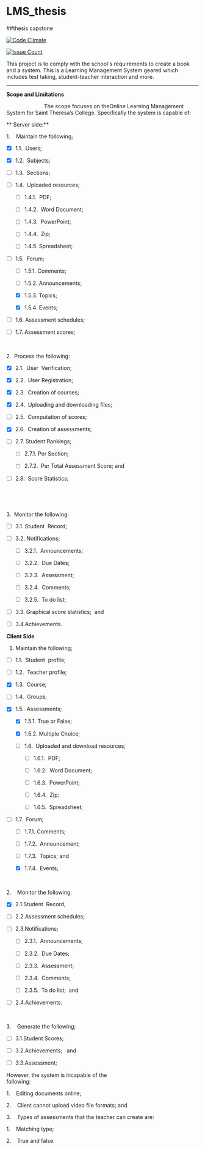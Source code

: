 # LMS_thesis
##thesis capstone

[![Code Climate](https://codeclimate.com/github/nicoleCamoro/LMS_thesis/badges/gpa.svg)](https://codeclimate.com/github/nicoleCamoro/LMS_thesis)

[![Issue Count](https://codeclimate.com/github/nicoleCamoro/LMS_thesis/badges/issue_count.svg)](https://codeclimate.com/github/nicoleCamoro/LMS_thesis)

This project is to comply with the school's requirements to create a book and a system.
This is a Learning Management System geared which includes test taking, student-teacher interaction and more.

_____________

**Scope and Limitations**

                         The scope focuses on theOnline Learning Management System for
Saint Theresa’s College. Specifically the system is capable of:

** Server side:**

1.   
Maintain the following;

 - [x]  1.1.  Users;

  - [x]  1.2.  Subjects;

  - [ ]  1.3.  Sections;

  - [ ] 1.4.  Uploaded resources;

    - [ ] 1.4.1.  PDF;

    - [ ] 1.4.2.  Word Document;

    - [ ] 1.4.3.  PowerPoint;

    - [ ] 1.4.4.  Zip;

    - [ ] 1.4.5. Spreadsheet;

  - [ ] 1.5.  Forum;

    - [ ] 1.5.1. Comments;

    - [ ] 1.5.2. Announcements;

    - [x] 1.5.3. Topics;

    - [x] 1.5.4. Events;

  - [ ] 1.6. Assessment schedules; 

  - [ ] 1.7. Assessment scores;

 

2.  Process the following:

  - [x] 2.1.  User  Verification;

  - [x] 2.2.  User Registration;

  - [x] 2.3.  Creation of courses;

  - [x] 2.4.  Uploading and downloading files;

  - [ ] 2.5.  Computation of scores;

  - [x] 2.6.  Creation of assessments;

  - [ ] 2.7. Student Rankings;

    - [ ] 2.7.1. Per Section;

    - [ ] 2.7.2.  Per Total Assessment Score; and

  - [ ] 2.8.  Score Statistics;

 

 

3.  Monitor the following:

  - [ ] 3.1. Student  Record;

  - [ ] 3.2. Notifications;

    - [ ] 3.2.1.  Announcements;

    - [ ] 3.2.2.  Due Dates;

    - [ ] 3.2.3.  Assessment;

    - [ ] 3.2.4.  Comments;

    - [ ] 3.2.5.  To do list;

  - [ ] 3.3. Graphical score statistics;  and

  - [ ] 3.4.Achievements.

**Client Side**

1. Maintain the following;

  - [ ] 1.1.  Student  profile;

  - [ ] 1.2.  Teacher profile;

  - [x] 1.3.  Course;

  - [ ] 1.4.  Groups;

  - [x] 1.5.  Assessments;

      - [x] 1.5.1. True or False;

      - [x] 1.5.2. Multiple Choice;

    - [ ] 1.6.  Uploaded and download resources;

      - [ ] 1.6.1.  PDF;

      - [ ] 1.6.2.  Word Document;

      - [ ] 1.6.3.  PowerPoint;

      - [ ] 1.6.4.  Zip;

      - [ ] 1.6.5.  Spreadsheet;

  - [ ] 1.7.  Forum;

    - [ ] 1.7.1. Comments;

    - [ ] 1.7.2.  Announcement;

    - [ ] 1.7.3.  Topics; and

    - [x] 1.7.4.  Events;

   

2.   
Monitor the following:

  - [x] 2.1.Student  Record;

  - [ ] 2.2.Assessment  schedules; 

  - [ ] 2.3.Notifications;

    - [ ] 2.3.1.  Announcements;

    - [ ] 2.3.2.  Due Dates;

    - [ ] 2.3.3.  Assessment;

    - [ ] 2.3.4.  Comments;

    - [ ] 2.3.5.  To do list;  and

  - [ ] 2.4.Achievements.

 

3.   
Generate the following;

  - [ ] 3.1.Student Scores;

  - [ ] 3.2.Achievements;   and

  - [ ] 3.3.Assessment;

However,
the system is incapable of the following:                                              

1.    Editing
documents online;

2.    Client
cannot upload video file formats; and

3.    Types
of assessments that the teacher can create are:

1.    Matching
type;

2.    True
and false.

